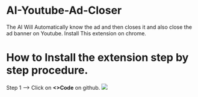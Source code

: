 # AI-Youtube-Ad-Closer
The AI Will Automatically know the ad and then closes it and also close the ad banner on Youtube. Install This extension on chrome.

# How to Install the extension step by step procedure.
Step 1 --> Click on **<>Code** on github.
<img src="https://raw.githubusercontent.com/suhasumukh/AI-Youtube-Ad-Closer/main/Steps%20to%20install/step1.png">
